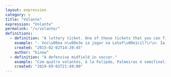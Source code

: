 ```yaml
---
layout: expression
category: v
title: "Volante"
expression: "Volante"
permalink: "/v/volante/"
definitions:
  - definition: "A lottery ticket. One of those tickets that you can fill your numbers in. "
    example: "- Voc\u00ea n\u00e3o ia jogar na Lotof\u00e1cil?\r\n- Ia, mas esqueci o volante na empresa."
    created: "2015-02-02T14:39:45"
    author: "kinow"
  - definition: "A defensive midfield in soccer."
    example: "Com quatro volantes, à la Felipão, Palmeiras é semifinalista"
    created: "2019-09-01T21:49:00"
---
```


